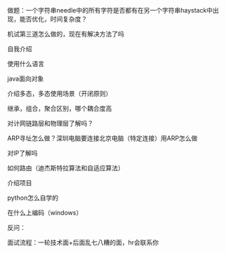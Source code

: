 做题：一个字符串needle中的所有字符是否都有在另一个字符串haystack中出现，能否优化，时间复杂度？

机试第三道怎么做的，现在有解决方法了吗

自我介绍

使用什么语言

java面向对象

介绍多态，多态使用场景（开闭原则）

继承，组合，聚合区别，哪个耦合度高

对计网链路层和物理层了解吗？

ARP寻址怎么做？深圳电脑要连接北京电脑（特定连接）用ARP怎么做

对IP了解吗

如何路由（迪杰斯特拉算法和自适应算法）

介绍项目

python怎么自学的

在什么上编码（windows）

反问：

面试流程：一轮技术面+后面乱七八糟的面，hr会联系你



